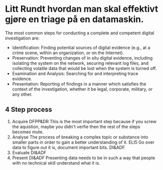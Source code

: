 # Litt Rundt hvordan man skal effektivt gjøre en triage på en datamaskin.
The most common steps for conducting a complete and competent digital investigation are:
* Identification: Finding potential sources of digital evidence (e.g., at a crime scene, within an organization, or on the Internet).
* Preservation: Preventing changes of in situ digital evidence, including isolating the system on the network, securing relevant log files, and collecting volatile data that would be lost when the system is turned off. 
* Examination and Analysis: Searching for and interpreting trace evidence.
* Presentation: Reporting of findings in a manner which satisfies the context of the investigation, whether it be legal, corporate, military, or any other.

## 4 Step process
1. Acquire
DFPP&DR
This is the most important step because if you screw the aquistion, maybe you didn't verfie then the rest of the steps becomes mute.
2. Analyse
The process of breaking a complex topic or substance into smaller parts in order to gain a better understanding of it. ELI5 Go over data to figure out it is, document important bits.
DI&ADF
3. Evaluate
DI&ADF
4. Present
DI&ADF
Presenting data needs to be in such a way that people with no technical skill understand what it is.

